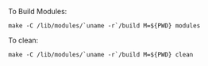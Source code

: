 To Build Modules:

	make -C /lib/modules/`uname -r`/build M=${PWD} modules

To clean:

	make -C /lib/modules/`uname -r`/build M=${PWD} clean